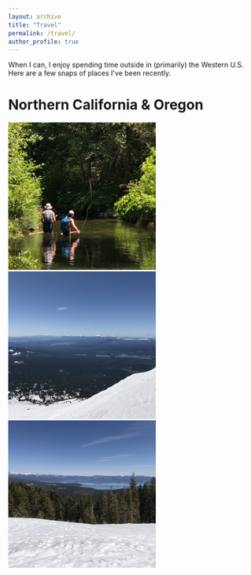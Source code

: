 ```yaml
---
layout: archive
title: "Travel"
permalink: /travel/
author_profile: true
---
```



When I can, I enjoy spending time outside in (primarily) the Western U.S. Here are a few snaps of places I've been recently.

Northern California & Oregon
==========================
<img src="/files/norcal_fishing.jpg" style="width:300px;"/>
<img src="/files/bachelor_view.jpg" style="width:300px;"/>
<img src="/files/tahoe_view.jpg" style="width:300px;"/>
